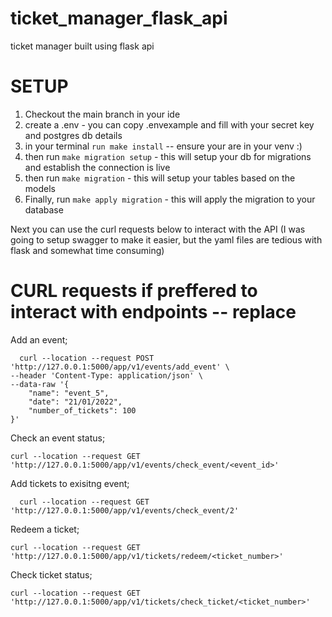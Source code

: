 # ticket_manager_flask_api
ticket manager built using flask api

# SETUP
1. Checkout the main branch in your ide
2. create a .env - you can copy .envexample and fill with your secret key and postgres db details
3. in your terminal `run make install` -- ensure your are in your venv :)
4. then run `make migration setup` - this will setup your db for migrations and establish the connection is live
5. then run `make migration` - this will setup your tables based on the models
6. Finally, run `make apply migration` - this will apply the migration to your database

Next you can use the curl requests below to interact with the API (I was going to setup swagger to make it easier, but the yaml files are tedious with flask and somewhat time consuming)


# CURL requests if preffered to interact with endpoints -- replace <something here>

Add an event;
  
```
  curl --location --request POST 'http://127.0.0.1:5000/app/v1/events/add_event' \
--header 'Content-Type: application/json' \
--data-raw '{
    "name": "event_5",
    "date": "21/01/2022",
    "number_of_tickets": 100
}'
  ```

Check an event status;


```
curl --location --request GET 'http://127.0.0.1:5000/app/v1/events/check_event/<event_id>'
```
  
Add tickets to exisitng event;

```
  curl --location --request GET 'http://127.0.0.1:5000/app/v1/events/check_event/2'
  ```

Redeem a ticket;
```
curl --location --request GET 'http://127.0.0.1:5000/app/v1/tickets/redeem/<ticket_number>'
```

Check ticket status;


```
curl --location --request GET 'http://127.0.0.1:5000/app/v1/tickets/check_ticket/<ticket_number>'
```
